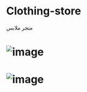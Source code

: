 # Clothing-store
متجر ملابس

# ![image](https://user-images.githubusercontent.com/100274105/213746163-b4756318-d137-4580-a3b2-7ddf7cb9265a.png)

# ![image](https://user-images.githubusercontent.com/100274105/213746423-bdafa880-70f7-4e45-8b5c-830de623af0f.png)
